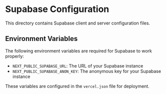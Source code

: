 # Supabase Configuration

This directory contains Supabase client and server configuration files.

## Environment Variables

The following environment variables are required for Supabase to work properly:

- `NEXT_PUBLIC_SUPABASE_URL`: The URL of your Supabase instance
- `NEXT_PUBLIC_SUPABASE_ANON_KEY`: The anonymous key for your Supabase instance

These variables are configured in the `vercel.json` file for deployment.
